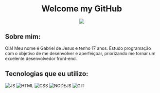 

<h1 align="center"  style="Font-size:20pt;"><strong>Welcome my GitHub </strong></h1>

<div align="center">
  <img  src="https://wallpapercave.com/wp/wp11685157.jpg" >
</div>


<p ><h2>Sobre mim:</h2>Olá! Meu nome é Gabriel de Jesus e tenho 17 anos. Estudo programação com o objetivo de me desenvolver e aperfeiçoar, priorizando me tornar um excelente desenvolvedor front-end.</p>


  <div >   

<h2>Tecnologias que eu utilizo:  </h2> 


  ![JS](https://img.shields.io/badge/JavaScript-323330?style=for-the-badge&logo=javascript&logoColor=F7DF1E)
  ![HTML](https://img.shields.io/badge/HTML5-E34F26?style=for-the-badge&logo=html5&logoColor=white)
  ![CSS](https://img.shields.io/badge/CSS3-1572B6?style=for-the-badge&logo=css3&logoColor=white)
![NODEJS](https://img.shields.io/badge/Node.js-43853D?style=for-the-badge&logo=node.js&logoColor=white)
![GIT](https://img.shields.io/badge/GIT-E44C30?style=for-the-badge&logo=git&logoColor=white)
  

  </div> 

 


<!-- <h1><strong>Contato:</Strong></h1>

<div>
<a target="blank" href="https://discord.com/channels/@meGJ%20DSF#1295"><img src="https://img.shields.io/badge/My_discord:_GJDSF%2321295_-7289DA?style=for-the-badge&logo=discord&logoColor=white"></a>
<a target="blank" href="https://steamcommunity.com/profiles/76561199252448844/home/"><img src="https://img.shields.io/badge/Steam: Gjsouls-000000?style=for-the-badge&logo=steam&logoColor=white"></a>
</div> -->
